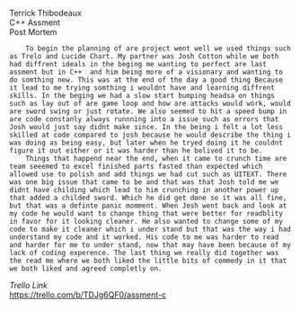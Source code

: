 Terrick Thibodeaux  
C++ Assment  
Post Mortem  

        To begin the planning of are project went well we used things such as Trelo and Lucide Chart. My partner was Josh Cotton while we both had diffrent ideals in the beging me wanting to perfect are last assment but in C++  and him being more of a visionary and wanting to do somthing new. This was at the end of the day a good thing Because it lead to me trying somthing i wouldnt have and learning diffrent skills. In the beging we had a slow start bumping headsa on things such as lay out of are game loop and how are attacks would work, would are sword swing or just rotate. We also seemed to hit a speed bump in are code constanly always runnning into a issue such as errors that Josh would just say didnt make since. In the being i felt a lot less skilled at code compared to josh because he would describe the thing i was doing as being easy, but later when he tryed doing it he couldnt figure it out either or it was harder than he belived it to be.   
        Things that happend near the end, when it came to crunch time are team seeemed to excel finished parts fasted than expected which allowed use to polish and add things we had cut such as UITEXT. There was one big issue that came to be and that was that Josh told me we didnt have childing which lead to him crunching in another power up that added a childed sword. Which he did get done so it was all fine, but that was a definte panic momment. When Josh went back and look at my code he would want to change thing that were better for readblity in favor for it looking cleaner. He also wanted to change some of my code to make it cleaner which i under stand but that was the way i had understand my code and it worked. His code to me was harder to read and harder for me to under stand, now that may have been because of my lack of coding experence. The last thing we really did together was the read me where we both liked the little bits of commedy in it that we both liked and agreed completly on.

*Trello Link* \
https://trello.com/b/TDJg6QF0/assment-c